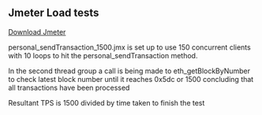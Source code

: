   ## Jmeter Load tests
  
  [Download Jmeter](https://jmeter.apache.org/download_jmeter.cgi)
  
  personal_sendTransaction_1500.jmx is set up to use 150 concurrent clients with 10 loops to hit the personal_sendTransaction method.
  
  In the second thread group a call is being made to eth_getBlockByNumber to check latest block number until it reaches 0x5dc or 1500 concluding that all transactions have been processed
  
  Resultant TPS is 1500 divided by time taken to finish the test

  
  
  